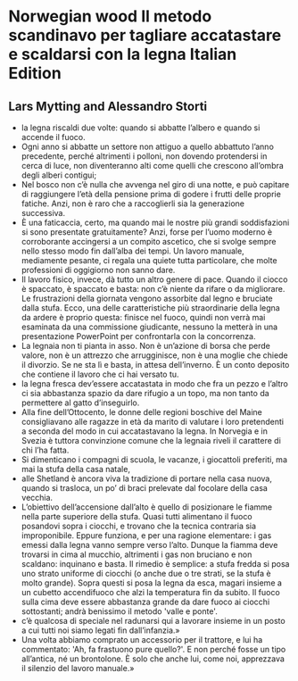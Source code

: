 # Norwegian wood Il metodo scandinavo per tagliare accatastare e scaldarsi con la legna Italian Edition
## Lars Mytting and Alessandro Storti
- la legna riscaldi due volte: quando si abbatte l’albero e quando si accende il fuoco.
- Ogni anno si abbatte un settore non attiguo a quello abbattuto l’anno precedente, perché altrimenti i polloni, non dovendo protendersi in cerca di luce, non diventeranno alti come quelli che crescono all’ombra degli alberi contigui;
- Nel bosco non c’è nulla che avvenga nel giro di una notte, e può capitare di raggiungere l’età della pensione prima di godere i frutti delle proprie fatiche. Anzi, non è raro che a raccoglierli sia la generazione successiva.
- È una faticaccia, certo, ma quando mai le nostre più grandi soddisfazioni si sono presentate gratuitamente? Anzi, forse per l’uomo moderno è corroborante accingersi a un compito ascetico, che si svolge sempre nello stesso modo fin dall’alba dei tempi. Un lavoro manuale, mediamente pesante, ci regala una quiete tutta particolare, che molte professioni di oggigiorno non sanno dare.
- Il lavoro fisico, invece, dà tutto un altro genere di pace. Quando il ciocco è spaccato, è spaccato e basta: non c’è niente da rifare o da migliorare. Le frustrazioni della giornata vengono assorbite dal legno e bruciate dalla stufa. Ecco, una delle caratteristiche più straordinarie della legna da ardere è proprio questa: finisce nel fuoco, quindi non verrà mai esaminata da una commissione giudicante, nessuno la metterà in una presentazione PowerPoint per confrontarla con la concorrenza.
- La legnaia non ti pianta in asso. Non è un’azione di borsa che perde valore, non è un attrezzo che arrugginisce, non è una moglie che chiede il divorzio. Se ne sta lì e basta, in attesa dell’inverno. È un conto deposito che contiene il lavoro che ci hai versato tu.
- la legna fresca dev’essere accatastata in modo che fra un pezzo e l’altro ci sia abbastanza spazio da dare rifugio a un topo, ma non tanto da permettere al gatto d’inseguirlo.
- Alla fine dell’Ottocento, le donne delle regioni boschive del Maine consigliavano alle ragazze in età da marito di valutare i loro pretendenti a seconda del modo in cui accatastavano la legna. In Norvegia e in Svezia è tuttora convinzione comune che la legnaia riveli il carattere di chi l’ha fatta.
- Si dimenticano i compagni di scuola, le vacanze, i giocattoli preferiti, ma mai la stufa della casa natale,
- alle Shetland è ancora viva la tradizione di portare nella casa nuova, quando si trasloca, un po’ di braci prelevate dal focolare della casa vecchia.
- L’obiettivo dell’accensione dall’alto è quello di posizionare le fiamme nella parte superiore della stufa. Quasi tutti alimentano il fuoco posandovi sopra i ciocchi, e trovano che la tecnica contraria sia improponibile. Eppure funziona, e per una ragione elementare: i gas emessi dalla legna vanno sempre verso l’alto. Dunque la fiamma deve trovarsi in cima al mucchio, altrimenti i gas non bruciano e non scaldano: inquinano e basta. Il rimedio è semplice: a stufa fredda si posa uno strato uniforme di ciocchi (o anche due o tre strati, se la stufa è molto grande). Sopra questi si posa la legna da esca, magari insieme a un cubetto accendifuoco che alzi la temperatura fin da subito. Il fuoco sulla cima deve essere abbastanza grande da dare fuoco ai ciocchi sottostanti; andrà benissimo il metodo 'valle e ponte'.
- c’è qualcosa di speciale nel radunarsi qui a lavorare insieme in un posto a cui tutti noi siamo legati fin dall’infanzia.»
- Una volta abbiamo comprato un accessorio per il trattore, e lui ha commentato: 'Ah, fa frastuono pure quello?'. E non perché fosse un tipo all’antica, né un brontolone. È solo che anche lui, come noi, apprezzava il silenzio del lavoro manuale.»
